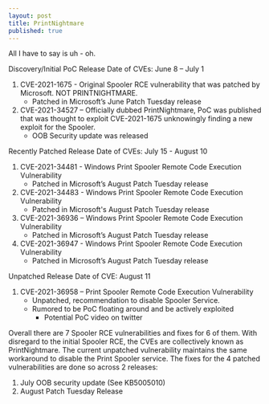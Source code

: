 ```yaml
---
layout: post
title: PrintNightmare
published: true
---
```


All I have to say is uh - oh.


Discovery/Initial PoC
Release Date of CVEs: June 8 – July 1
 
1. CVE-2021-1675 - Original Spooler RCE vulnerability that was patched by Microsoft. NOT PRINTNIGHTMARE.
    - Patched in Microsoft’s June Patch Tuesday release
2. CVE-2021-34527 – Officially dubbed PrintNightmare, PoC was published that was thought to exploit CVE-2021-1675 unknowingly finding a new exploit for the Spooler.
    - OOB Security update was released
 
Recently Patched
Release Date of CVEs: July 15 - August 10
 
1. CVE-2021-34481 - Windows Print Spooler Remote Code Execution Vulnerability 
    - Patched in Microsoft’s August Patch Tuesday release
2. CVE-2021-34483 - Windows Print Spooler Remote Code Execution Vulnerability 
    - Patched in Microsoft's August Patch Tuesday release
3. CVE-2021-36936 – Windows Print Spooler Remote Code Execution Vulnerability 
    - Patched in Microsoft’s August Patch Tuesday release
4. CVE-2021-36947 - Windows Print Spooler Remote Code Execution Vulnerability 
    - Patched in Microsoft’s August Patch Tuesday release
 
Unpatched
Release Date of CVE: August 11
 
1. CVE-2021-36958 – Print Spooler Remote Code Execution Vulnerability 
    - Unpatched, recommendation to disable Spooler Service.
    - Rumored to be PoC floating around and be actively exploited
        - Potential PoC video on twitter
 
 
Overall there are 7 Spooler RCE vulnerabilities and fixes for 6 of them. With disregard to the initial Spooler RCE, the CVEs are collectively known as PrintNightmare. The current unpatched vulnerability maintains the same workaround to disable the Print Spooler service.  The fixes for the 4 patched vulnerabilities are done so across 2 releases:

1.  July OOB security update (See KB5005010)
2. August Patch Tuesday Release
